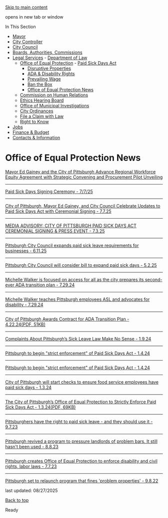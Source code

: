 [Skip to main content](https://www.pittsburghpa.gov/City-Government/Legal-Services/Office-of-Equal-Protection/Office-of-Equal-Protection-News#main-content)

opens in new tab or window

In This Section

- [Mayor](https://www.pittsburghpa.gov/City-Government/Mayor)
- [City Controller](https://www.pittsburghpa.gov/City-Government/City-Controllers-Office)
- [City Council](https://www.pittsburghpa.gov/City-Government/City-Council)
- [Boards, Authorities, Commissions](https://www.pittsburghpa.gov/City-Government/Boards-Authorities-Commissions)
- [Legal Services](https://www.pittsburghpa.gov/City-Government/Legal-Services)  - [Department of Law](https://www.pittsburghpa.gov/City-Government/Legal-Services/Department-of-Law)
  - [Office of Equal Protection](https://www.pittsburghpa.gov/City-Government/Legal-Services/Office-of-Equal-Protection)    - [Paid Sick Days Act](https://www.pittsburghpa.gov/City-Government/Legal-Services/Office-of-Equal-Protection/Paid-Sick-Days-Act)
    - [Disruptive Properties](https://www.pittsburghpa.gov/City-Government/Legal-Services/Office-of-Equal-Protection/Disruptive-Properties)
    - [ADA & Disability Rights](https://www.pittsburghpa.gov/City-Government/Legal-Services/Office-of-Equal-Protection/ADA-Disability-Rights)
    - [Prevailing Wage](https://www.pittsburghpa.gov/City-Government/Legal-Services/Office-of-Equal-Protection/Prevailing-Wage-Ordinance)
    - [Ban the Box](https://www.pittsburghpa.gov/City-Government/Legal-Services/Office-of-Equal-Protection/Ban-the-Box)
    - [Office of Equal Protection News](https://www.pittsburghpa.gov/City-Government/Legal-Services/Office-of-Equal-Protection/Office-of-Equal-Protection-News)
  - [Commission on Human Relations](https://www.pittsburghpa.gov/City-Government/Legal-Services/Commission-on-Human-Relations)
  - [Ethics Hearing Board](https://www.pittsburghpa.gov/City-Government/Legal-Services/Ethics-Hearing-Board)
  - [Office of Municipal Investigations](https://www.pittsburghpa.gov/City-Government/Legal-Services/Office-of-Municipal-Investigations)
  - [City Ordinances](https://www.pittsburghpa.gov/City-Government/Legal-Services/City-Ordinances)
  - [File a Claim with Law](https://www.pittsburghpa.gov/City-Government/Legal-Services/File-a-Claim-with-Law)
  - [Right to Know](https://www.pittsburghpa.gov/City-Government/Legal-Services/Right-to-Know)
- [Jobs](https://www.pittsburghpa.gov/City-Government/Jobs)
- [Finance & Budget](https://www.pittsburghpa.gov/City-Government/Finance-Budget)
- [Contacts & Information](https://www.pittsburghpa.gov/City-Government/Contacts-Information)

# Office of Equal Protection News

[Mayor Ed Gainey and the City of Pittsburgh Advance Regional Workforce Equity Agreement with Strategic Convening and Procurement Pilot Unveiling](https://content.govdelivery.com/accounts/PAPITT/bulletins/3eee65d)

* * *

[Paid Sick Days Signing Ceremony - 7/7/25](https://youtu.be/zW-LDdm4tZ0?si=OG9H3GAKDhZuxss3)

* * *

[City of Pittsburgh, Mayor Ed Gainey, and City Council Celebrate Updates to Paid Sick Days Act with Ceremonial Signing - 7.7.25](https://content.govdelivery.com/accounts/PAPITT/bulletins/3e85ed1)

* * *

[MEDIA ADVISORY: CITY OF PITTSBURGH PAID SICK DAYS ACT CEREMONIAL SIGNING & PRESS EVENT - 7.3.25](https://content.govdelivery.com/bulletins/gd/PAPITT-3e7e569)

* * *

[Pittsburgh City Council expands paid sick leave requirements for businesses - 6.11.25](https://triblive.com/local/pittsburgh-city-council-expands-paid-sick-leave-requirements-for-businesses/)

* * *

[Pittsburgh City Council will consider bill to expand paid sick days - 5.2.25](https://www.wesa.fm/politics-government/2025-04-15/pittsburgh-city-council-expand-paid-sick-days-bill)

* * *

[Michelle Walker is focused on access for all as the city prepares its second-ever ADA transition plan - 7.29.24](https://www.pghcitypaper.com/news/michelle-walker-is-focused-on-access-as-the-city-of-pittsburgh-prepares-its-second-ever-ada-transition-plan-26505877)

* * *

[Michelle Walker teaches Pittsburgh employees ASL and advocates for disability - 7.29.24](https://triblive.com/news/editors-picks/michelle-walker-teaches-pittsburgh-employees-asl-and-advocates-for-disability-awareness/)

* * *

[City of Pittsburgh Awards Contract for ADA Transition Plan - 4.22.24(PDF, 51KB)](https://www.pittsburghpa.gov/files/assets/city/v/1/mayor/documents/contract-for-ada-transition-plan.pdf "Contract for ADA Transition Plan.pdf")

* * *

[Complaints About Pittsburgh’s Sick Leave Law Make No Sense - 1.9.24](https://bit.ly/3URhv8q)

* * *

[Pittsburgh to begin "strict enforcement" of Paid Sick Days Act - 1.4.24](https://www.cbsnews.com/pittsburgh/news/pittsburgh-strict-enforcement-paid-sick-days-act/)

* * *

[Pittsburgh to begin "strict enforcement" of Paid Sick Days Act - 1.4.24](https://cbsn.ws/44B363j)

* * *

[City of Pittsburgh will start checks to ensure food service employees have paid sick days - 1.3.24](https://bit.ly/3WwK3p3)

* * *

[The City of Pittsburgh’s Office of Equal Protection to Strictly Enforce Paid Sick Days Act - 1.3.24(PDF, 69KB)](https://www.pittsburghpa.gov/files/assets/city/v/1/mayor/documents/oep-to-strictly-enforce-paid-sick-days-act.pdf "OEP to Strictly Enforce Paid Sick Days Act.pdf")

* * *

[Pittsburghers have the right to paid sick leave - and they should use it - 9.7.23](https://www.unionprogress.com/2023/09/07/community-voices-pittsburghers-have-the-right-to-paid-sick-leave-and-they-should-use-it/)

* * *

[Pittsburgh revived a program to pressure landlords of problem bars. It still hasn't been used - 8.8.23](https://bit.ly/3UEoAYH)

* * *

[Pittsburgh creates Office of Equal Protection to enforce disability and civil rights, labor laws - 7.7.23](https://bit.ly/3QAK1c0)

* * *

[Pittsburgh set to relaunch program that fines 'problem properties' - 9.8.22](https://www.wesa.fm/politics-government/2022-09-08/pittsburgh-set-to-relaunch-program-that-fines-problem-properties)

last updated: 08/27/2025

[Back to top](https://www.pittsburghpa.gov/City-Government/Legal-Services/Office-of-Equal-Protection/Office-of-Equal-Protection-News#body-top)

Ready

